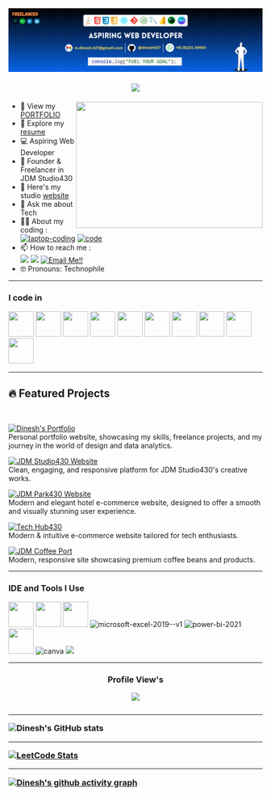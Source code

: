 <img align="center" src="images/header.png" alt="dinesh30" >
<h3 align="center">
  <a href="https://git.io/typing-svg">
    <img src="https://readme-typing-svg.herokuapp.com/?lines=Hello,+There!+👋;Welcome+to+my+Profile...!&center=true&size=25&color=F0DC4E&weight=900">
  </a>
</h3>
<img align="right" width="370" height="250" src="https://user-images.githubusercontent.com/75851313/151668395-5591532b-28da-46a6-9476-7c9694bcb60e.gif">

- 🤖 View my [PORTFOLIO](https://mdinesh-portfolio.netlify.app/)
- 📑 Explore my [resume](https://github.com/dineshit27/dineshit27/raw/main/DINESH_RESUME.pdf)
- 💻 Aspiring Web Developer
- 🎨 Founder & Freelancer in JDM Studio430
- 🔭 Here's my studio [website](https://jdm-studio430.netlify.app/)
- 💬 Ask me about Tech
- 👨‍💻 About my coding :
<br /> [<img src="https://img.icons8.com/fluency/48/laptop-coding.png" alt="laptop-coding" />](https://www.skillrack.com/faces/resume.xhtml?id=444147&key=Skillrackresume430) [<img src="https://img.icons8.com/color/48/code.png" alt="code" />](https://leetcode.com/u/Dinesh_coder30/) 
- 📫 How to reach me :
<br /> [<img src="https://img.shields.io/badge/LinkedIn-0077B5?style=for-the-badge&logo=linkedin&logoColor=white" />](https://in.linkedin.com/in/m-dinesh-d30) [<img src="https://img.shields.io/badge/instagram-d62976?style=for-the-badge&logo=instagram&logoColor=white" />](https://www.instagram.com/_dinx_pvt_430?igsh=MTF3NTQ4YmxkcWg0OA==)
<a href="mailto:m.dinesh.it27@gmail.com">![Email Me!!](https://img.shields.io/badge/Gmail-D14836?style=for-the-badge&logo=gmail&logoColor=white)</a>
- 🤓 Pronouns: Technophile

<hr>

### I code in
<img height="50" width="50" src="https://img.icons8.com/color/48/000000/python.png" /> <img height="50" width="50" src="https://img.icons8.com/color/48/000000/java-coffee-cup-logo.png" /> <img height="50" width="50" src="https://img.icons8.com/color/48/000000/html-5.png" /> <img height="50" width="50" src="https://img.icons8.com/color/48/000000/css3.png" /> <img height="50" width="50" src="https://img.icons8.com/color/48/000000/bootstrap.png" />
<img height="50" width="50" src="https://img.icons8.com/color/48/000000/javascript.png"/> <img height="50" width="50" src="https://img.icons8.com/color/48/000000/react-native.png"/> <img height="50" width="50" src="https://img.icons8.com/color/48/000000/mysql-logo.png"/> <img height="50" width="50" src="https://img.icons8.com/color/48/000000/mongodb.png"/> <img height="50" width="50" src="https://img.icons8.com/color/48/000000/nodejs.png"/>

<hr>

## 🔥 Featured Projects
<br>

[![Dinesh's Portfolio](https://img.shields.io/badge/🤖%20Dinesh's%20Portfolio%20Website-%231DA1F2.svg?style=for-the-badge&logo=web&logoColor=white&colorA=1DA1F2&colorB=007BFF)](https://mdinesh-portfolio.netlify.app/) <br> Personal portfolio website, showcasing my skills, freelance projects, and my journey in the world of design and data analytics. 

[![JDM Studio430 Website](https://img.shields.io/badge/🚀%20JDM%20Studio430%20Website-%231DA1F2.svg?style=for-the-badge&logo=web&logoColor=white&colorA=1DA1F2&colorB=007BFF)](https://jdm-studio430.netlify.app/) <br> Clean, engaging, and responsive platform for JDM Studio430's creative works.

[![JDM Park430 Website](https://img.shields.io/badge/🏨%20JDM%20Park430%20Website-%231DA1F2.svg?style=for-the-badge&logo=web&logoColor=white&colorA=1DA1F2&colorB=007BFF)](https://jdm-park.netlify.app/) <br> Modern and elegant hotel e-commerce website, designed to offer a smooth and visually stunning user experience.

[![Tech Hub430](https://img.shields.io/badge/🤖%20Tech%20Hub430%20Website-%231DA1F2.svg?style=for-the-badge&logo=web&logoColor=white&colorA=1DA1F2&colorB=007BFF)](https://tech-hub430.netlify.app/) <br> Modern & intuitive e-commerce website tailored for tech enthusiasts.

[![JDM Coffee Port](https://img.shields.io/badge/☕%20JDM%20Coffee%20Port-%231DA1F2.svg?style=for-the-badge&logo=web&logoColor=white&colorA=1DA1F2&colorB=007BFF)](https://jdm-coffee-port.netlify.app/) <br> Modern, responsive site showcasing premium coffee beans and products.

<hr>

### IDE and Tools I Use
<img height="50" width="50" src="https://img.icons8.com/color/48/000000/visual-studio-code-2019.png"/> <img height="50" width="50" src="https://img.icons8.com/color/50/000000/git.png"/> <img height="50" width="50" src="https://img.icons8.com/doodle/48/000000/adobe-photoshop.png"/> <img width="48" height="48" src="https://img.icons8.com/color/48/microsoft-excel-2019--v1.png" alt="microsoft-excel-2019--v1"/> <img width="50" height="50" src="https://img.icons8.com/fluency/50/power-bi-2021.png" alt="power-bi-2021"/> <img height="50" width="50" src="https://img.icons8.com/color/48/000000/figma--v1.png"/> <img width="50" height="50" src="https://img.icons8.com/fluency/48/canva.png" alt="canva"/> <img height="50" src="https://img.shields.io/badge/Netlify-00C7B7?style=for-the-badge&logo=netlify&logoColor=white"/> 

<hr>

###
<h3 align="center">
  <p> Profile View's</p>
<div align="center">
 <img src="https://profile-counter.glitch.me/dineshit27/count.svg?"  />
</div>
<h3/>

<hr>

![Dinesh's GitHub stats](https://github-readme-stats.vercel.app/api?username=dineshit27&theme)

<hr>

[![LeetCode Stats](https://leetcard.jacoblin.cool/Dinesh_coder30?theme=dark&font=Tiro%20Bangla&ext=activity)](https://leetcode.com/Dinesh_coder30)

<hr>

[![Dinesh's github activity graph](https://github-readme-activity-graph.vercel.app/graph?username=dineshit27&bg_color=000000&color=ffffff&line=00ff00&point=ffffff&area=true&hide_border=true)](https://github.com/dineshit27/github-readme-activity-graph)
